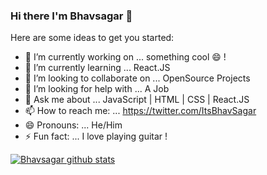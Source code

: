 ### Hi there I'm Bhavsagar 👋
 


Here are some ideas to get you started:

- 🔭 I’m currently working on ... something cool 😄 !
- 🌱 I’m currently learning ... React.JS
- 👯 I’m looking to collaborate on ... OpenSource Projects
- 🤔 I’m looking for help with ... A Job
- 💬 Ask me about ... JavaScript | HTML | CSS | React.JS
- 📫 How to reach me: ... https://twitter.com/ItsBhavSagar
- 😄 Pronouns: ... He/Him
- ⚡ Fun fact: ... I love playing guitar !

[![Bhavsagar github stats](https://github-readme-stats.vercel.app/api?username=ItsBhav)](https://github.com/ItsBhav/github-readme-stats)
